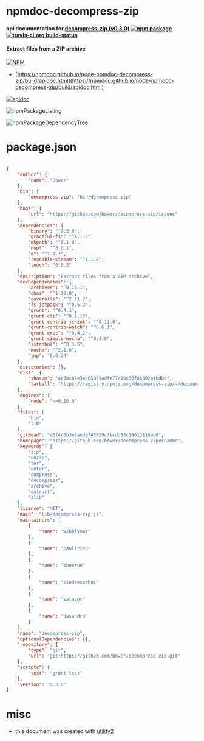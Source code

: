 # npmdoc-decompress-zip

#### api documentation for  [decompress-zip (v0.3.0)](https://github.com/bower/decompress-zip#readme)  [![npm package](https://img.shields.io/npm/v/npmdoc-decompress-zip.svg?style=flat-square)](https://www.npmjs.org/package/npmdoc-decompress-zip) [![travis-ci.org build-status](https://api.travis-ci.org/npmdoc/node-npmdoc-decompress-zip.svg)](https://travis-ci.org/npmdoc/node-npmdoc-decompress-zip)

#### Extract files from a ZIP archive

[![NPM](https://nodei.co/npm/decompress-zip.png?downloads=true&downloadRank=true&stars=true)](https://www.npmjs.com/package/decompress-zip)

- [https://npmdoc.github.io/node-npmdoc-decompress-zip/build/apidoc.html](https://npmdoc.github.io/node-npmdoc-decompress-zip/build/apidoc.html)

[![apidoc](https://npmdoc.github.io/node-npmdoc-decompress-zip/build/screenCapture.buildCi.browser.%252Ftmp%252Fbuild%252Fapidoc.html.png)](https://npmdoc.github.io/node-npmdoc-decompress-zip/build/apidoc.html)

![npmPackageListing](https://npmdoc.github.io/node-npmdoc-decompress-zip/build/screenCapture.npmPackageListing.svg)

![npmPackageDependencyTree](https://npmdoc.github.io/node-npmdoc-decompress-zip/build/screenCapture.npmPackageDependencyTree.svg)



# package.json

```json

{
    "author": {
        "name": "Bower"
    },
    "bin": {
        "decompress-zip": "bin/decompress-zip"
    },
    "bugs": {
        "url": "https://github.com/bower/decompress-zip/issues"
    },
    "dependencies": {
        "binary": "^0.3.0",
        "graceful-fs": "^4.1.3",
        "mkpath": "^0.1.0",
        "nopt": "^3.0.1",
        "q": "^1.1.2",
        "readable-stream": "^1.1.8",
        "touch": "0.0.3"
    },
    "description": "Extract files from a ZIP archive",
    "devDependencies": {
        "archiver": "^0.13.1",
        "chai": "^1.10.0",
        "coveralls": "^2.11.2",
        "fs-jetpack": "^0.5.3",
        "grunt": "^0.4.1",
        "grunt-cli": "^0.1.13",
        "grunt-contrib-jshint": "^0.11.0",
        "grunt-contrib-watch": "^0.6.1",
        "grunt-exec": "^0.4.2",
        "grunt-simple-mocha": "^0.4.0",
        "istanbul": "^0.3.5",
        "mocha": "^2.1.0",
        "tmp": "0.0.24"
    },
    "directories": {},
    "dist": {
        "shasum": "ae3bcb7e34c65879adfe77e19c30f86602b4bdb0",
        "tarball": "https://registry.npmjs.org/decompress-zip/-/decompress-zip-0.3.0.tgz"
    },
    "engines": {
        "node": ">=0.10.0"
    },
    "files": [
        "bin",
        "lib"
    ],
    "gitHead": "e0f4c0b3e3aede745929cfbcdd85c19613116ab0",
    "homepage": "https://github.com/bower/decompress-zip#readme",
    "keywords": [
        "zip",
        "unzip",
        "tar",
        "untar",
        "compress",
        "decompress",
        "archive",
        "extract",
        "zlib"
    ],
    "license": "MIT",
    "main": "lib/decompress-zip.js",
    "maintainers": [
        {
            "name": "wibblymat"
        },
        {
            "name": "paulirish"
        },
        {
            "name": "sheerun"
        },
        {
            "name": "sindresorhus"
        },
        {
            "name": "satazor"
        },
        {
            "name": "desandro"
        }
    ],
    "name": "decompress-zip",
    "optionalDependencies": {},
    "repository": {
        "type": "git",
        "url": "git+https://github.com/bower/decompress-zip.git"
    },
    "scripts": {
        "test": "grunt test"
    },
    "version": "0.3.0"
}
```



# misc
- this document was created with [utility2](https://github.com/kaizhu256/node-utility2)
